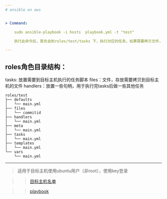 ```yaml
---
# ansible on aws


> Command:

    sudo ansible-playbook -i hosts  playbook.yml -t "test"

    执行此命令后，首先会到roles/test/tasks 下，执行对应的任务，如果需要拷贝文件，会从roles/test/files找到需要拷贝的文件，执行完任务后，会找到roles/test/handlers下的句柄，执行。    

---
```


## roles角色目录结构：

tasks: 放置需要到目标主机执行的任务脚本
files：文件，存放需要拷贝到目标主机的文件
handlers：放置一些句柄，用于执行完tasks后做一些其他任务
```
roles/test
├── defaults
│   └── main.yml
├── files   
│   └── commitid
├── handlers
│   └── main.yml
├── meta
│   └── main.yml
├── tasks
│   └── main.yml
├── templates
│   └── main.yml
└── vars
    └── main.yml
```

---

> 适用于目标主机使用ubuntu用户（非root），使用key登录

>> [目标主机名单](hosts)

>>[playbook](playbook.yml)